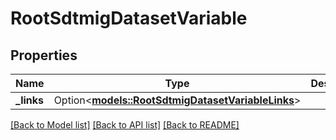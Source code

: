 # RootSdtmigDatasetVariable

## Properties

Name | Type | Description | Notes
------------ | ------------- | ------------- | -------------
**_links** | Option<[**models::RootSdtmigDatasetVariableLinks**](RootSdtmigDatasetVariableLinks.md)> |  | [optional]

[[Back to Model list]](../README.md#documentation-for-models) [[Back to API list]](../README.md#documentation-for-api-endpoints) [[Back to README]](../README.md)


